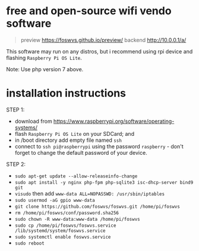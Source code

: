 # free and open-source wifi vendo software

> preview https://foswvs.github.io/preview/
> backend http://10.0.0.1/a/

 This software may run on any distros, but i recommend using rpi device and flashing `Raspberry Pi OS Lite`.

 Note: Use php version 7 above.

# installation instructions
STEP 1:
 - download from https://www.raspberrypi.org/software/operating-systems/
 - flash `Raspberry Pi OS Lite` on your SDCard; and
 - in /boot directory add empty file named `ssh`
 - connect to `ssh pi@raspberrypi` using the password `raspberry` - don't forget to change the default password of your device.
 
STEP 2:
 - `sudo apt-get update --allow-releaseinfo-change`
 - `sudo apt install -y nginx php-fpm php-sqlite3 isc-dhcp-server bind9 git`
 - `visudo` then add `www-data ALL=NOPASSWD: /usr/sbin/iptables`
 - `sudo usermod -aG gpio www-data`
 - `git clone https://github.com/foswvs/foswvs.git /home/pi/foswvs`
 - `rm /home/pi/foswvs/conf/password.sha256`
 - `sudo chown -R www-data:www-data /home/pi/foswvs`
 - `sudo cp /home/pi/foswvs/foswvs.service /lib/systemd/system/foswvs.service`
 - `sudo systemctl enable foswvs.service`
 - `sudo reboot`

